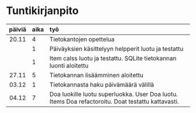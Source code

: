 # Tuntikirjanpito

| päiviä | aika | työ |
| :----: | :--- | :------- |
| 20.11  | 4 	| Tietokantojen opettelua |
|	 | 1	| Päiväyksien käsittelyyn helpperit luotu ja testattu|
|	 | 1	| Item calss luotu ja testattu. SQLite tietokannan luonti aloitettu|	
| 27.11  | 5	| Tietokannan lisäämminen aloitettu
| 03.12  | 1	| Tietokannasta haku päivämäärä välillä
| 04.12  | 7	| Doa luokille luotu superluokka. User Doa luotu. Items Doa refactoroitu. Doat testattu kattavasti. 

